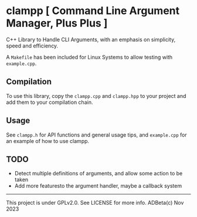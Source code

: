 # clampp [ Command Line Argument Manager, Plus Plus ]
C++ Library to Handle CLI Arguments, with an emphasis on simplicity, speed and
efficiency.

A `Makefile` has been included for Linux Systems to allow testing with 
`example.cpp`. 


## Compilation
To use this library, copy the `clampp.cpp` and `clampp.hpp` to your project and
add them to your compilation chain.

## Usage
See `clampp.h` for API functions and general usage tips, and `example.cpp` for
an example of how to use clampp.

## TODO
* Detect multiple definitions of arguments, and allow some action to be taken
* Add more featuresto the argument handler, maybe a callback system

----
This project is under GPLv2.0. See LICENSE for more info. ADBeta(c) Nov 2023
